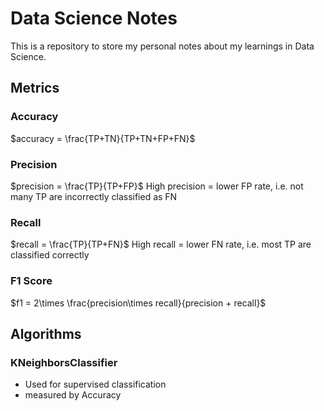 # Data Science Notes

This is a repository to store my personal notes about my learnings in Data Science.

## Metrics

### Accuracy
$accuracy = \frac{TP+TN}{TP+TN+FP+FN}$

### Precision
$precision = \frac{TP}{TP+FP}$
High precision = lower FP rate, i.e. not many TP are incorrectly classified as FN

### Recall
$recall = \frac{TP}{TP+FN}$
High recall = lower FN rate, i.e. most TP are classified correctly

### F1 Score
$f1 = 2\times \frac{precision\times recall}{precision + recall}$

## Algorithms

### KNeighborsClassifier
- Used for supervised classification
- measured by Accuracy
